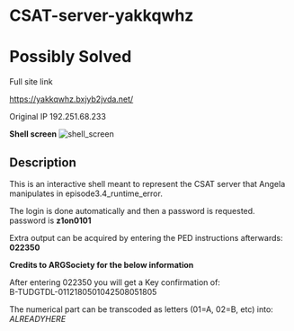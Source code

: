 CSAT-server-yakkqwhz
==

Possibly Solved
==

Full site link

https://yakkqwhz.bxjyb2jvda.net/

Original IP 192.251.68.233  

**Shell screen**
![shell_screen](https://github.com/z3r07h/Mr-R0B0T-s03-ARG/blob/sites/Sites/CSAT-server-yakkqwhz/screenshots/01-main_page.jpg)

Description
---

This is an interactive shell meant to represent the CSAT server that Angela manipulates in episode3.4_runtime_error.

The login is done automatically and then a password is requested.  
password is **z1on0101**

Extra output can be acquired by entering the PED instructions afterwards:  
**022350**

**Credits to ARGSociety for the below information**

After entering 022350 you will get a Key confirmation of:  
B-TUDGTDL-0112180501042508051805  

The numerical part can be transcoded as letters (01=A, 02=B, etc) into:  
*ALREADYHERE*
